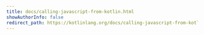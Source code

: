 ```yaml
---
title: docs/calling-javascript-from-kotlin.html
showAuthorInfo: false
redirect_path: https://kotlinlang.org/docs/calling-javascript-from-kotlin.html
---
```

